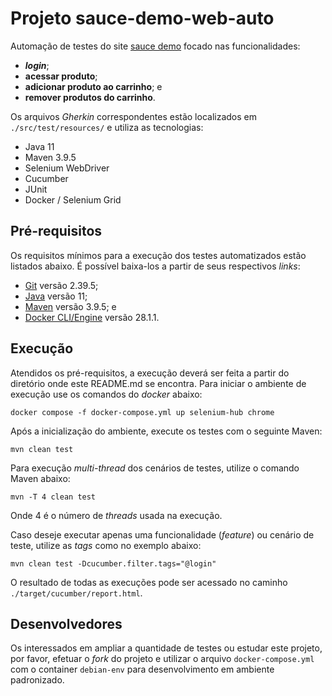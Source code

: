 # Projeto sauce-demo-web-auto

Automação de testes do site [sauce demo](https://www.saucedemo.com/) focado nas funcionalidades:

 - **_login_**;
 - **acessar produto**;
 - **adicionar produto ao carrinho**; e 
 - **remover produtos do carrinho**.
 
 Os arquivos _Gherkin_ correspondentes estão localizados em `./src/test/resources/` e utiliza as tecnologias:

 - Java 11
 - Maven 3.9.5
 - Selenium WebDriver
 - Cucumber
 - JUnit
 - Docker / Selenium Grid

## Pré-requisitos

Os requisitos mínimos para a execução dos testes automatizados estão listados abaixo. É possível baixa-los a partir de seus respectivos _links_:

 + [Git](https://git-scm.com/downloads) versão 2.39.5;
 + [Java](https://www.oracle.com/br/java/technologies/javase/jdk11-archive-downloads.html) versão 11;
 + [Maven](https://maven.apache.org/download.cgi) versão 3.9.5; e
 + [Docker CLI/Engine](https://www.docker.com/get-started/) versão 28.1.1.

## Execução

Atendidos os pré-requisitos, a execução deverá ser feita a partir do diretório onde este README.md se encontra. Para iniciar o ambiente de execução use os comandos do _docker_ abaixo:

`docker compose -f docker-compose.yml up selenium-hub chrome`

Após a inicialização do ambiente, execute os testes com o seguinte Maven:

`mvn clean test`

Para execução _multi-thread_ dos cenários de testes, utilize o comando Maven abaixo:

`mvn -T 4 clean test`

Onde 4 é o número de _threads_ usada na execução.

Caso deseje executar apenas uma funcionalidade (_feature_) ou cenário de teste, utilize as _tags_ como no exemplo abaixo:

`mvn clean test -Dcucumber.filter.tags="@login"`

O resultado de todas as execuções pode ser acessado no caminho `./target/cucumber/report.html`.

## Desenvolvedores

Os interessados em ampliar a quantidade de testes ou estudar este projeto, por favor, efetuar o _fork_ do projeto e utilizar o arquivo `docker-compose.yml` com o container `debian-env` para desenvolvimento em ambiente padronizado.


